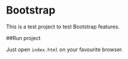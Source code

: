 Bootstrap
===

This is a test project to test Bootstrap features.

##Run project

Just open `index.html` on your favourite browser.